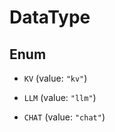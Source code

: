 

# DataType

## Enum


* `KV` (value: `"kv"`)

* `LLM` (value: `"llm"`)

* `CHAT` (value: `"chat"`)



